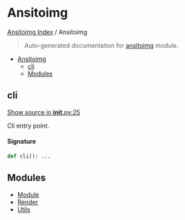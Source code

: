 # Ansitoimg

[Ansitoimg Index](../README.md#ansitoimg-index) /
Ansitoimg

> Auto-generated documentation for [ansitoimg](../../../ansitoimg/__init__.py) module.

- [Ansitoimg](#ansitoimg)
  - [cli](#cli)
  - [Modules](#modules)

## cli

[Show source in __init__.py:25](../../../ansitoimg/__init__.py#L25)

Cli entry point.

#### Signature

```python
def cli(): ...
```



## Modules

- [Module](./module.md)
- [Render](./render.md)
- [Utils](./utils.md)